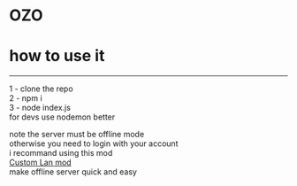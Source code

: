 <h1>OZO</h1>

# how to use it
<hr>
1 - clone the repo<br>
2 - npm i <br>
3 - node index.js <br>
for devs use nodemon better

note the server must be offline mode<br>
otherwise you need to login with your account<br>
i recommand using this mod <br>
<a href="https://modrinth.com/mod/custom-lan">Custom Lan mod</a><br>
make offline server quick and easy<br>
